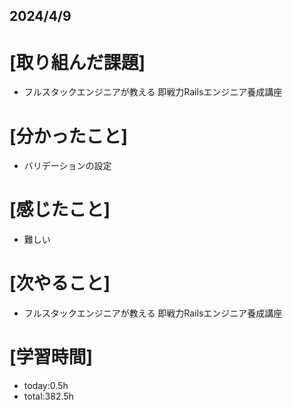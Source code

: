 ## 2024/4/9

# [取り組んだ課題]
- フルスタックエンジニアが教える 即戦力Railsエンジニア養成講座
# [分かったこと]
- バリデーションの設定
# [感じたこと]  
- 難しい
# [次やること]
- フルスタックエンジニアが教える 即戦力Railsエンジニア養成講座
# [学習時間]
- today:0.5h 
- total:382.5h
